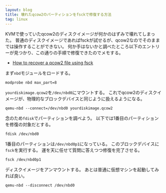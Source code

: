 ```yaml
---
layout: blog
title: 壊れたqcow2のパーティションをfsckで修復する方法
tag: linux
---
```




KVMで使っていたqcow2のディスクイメージが何かのはずみで壊れてしまった。
普通のディスクイメージであればfsckが試せるが、qcow2なのでそのままでは操作することができない。
何か手はないかと調べたところ以下のエントリーが見つかり、この通りの手順で修復できたのでメモする。

- [How to recover a qcow2 file using fsck](http://www.randomhacks.co.uk/how-to-recover-fsck-a-qcow2-file/)

まず`nbd`モジュールをロードする。

    modprobe nbd max_part=8

`yourdiskimage.qcow2`を`/dev/nbd0`にマウントする。
これでqcow2のディスクイメージが、物理的なブロックデバイスと同じように扱えるようになる。

    qemu-nbd --connect=/dev/nbd0 yourdiskimage.qcow2

念のため`fdisk`でパーティションを調べよう。
以下では1番目のパーティションを修復の対象だとする。

    fdisk /dev/nbd0

1番目のパーティションは`/dev/nbd0p1`になっている。
このブロックデバイスに`fsck`を実行する。
運を天に任せて質問に答えつつ修復を完了させる。

    fsck /dev/nbd0p1

ディスクイメージをアンマウントする。
あとは普通に仮想マシンを起動してみれば良い。

    qemu-nbd --disconnect /dev/nbd0
